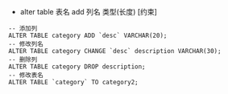 * alter table 表名 add 列名 类型(长度) [约束]

```mysql
-- 添加列
ALTER TABLE category ADD `desc` VARCHAR(20);
-- 修改列名
ALTER TABLE category CHANGE `desc` description VARCHAR(30);
-- 删除列
ALTER TABLE category DROP description;
-- 修改表名
ALTER TABLE `category` TO category2;

```

